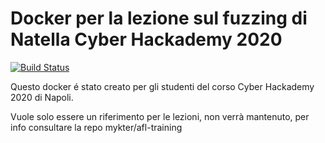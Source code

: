 # Docker per la lezione sul fuzzing di Natella  Cyber Hackademy 2020

[![Build Status](https://travis-ci.com/RobertoD91/lezione_natella_docker.svg?branch=master)](https://travis-ci.com/RobertoD91/lezione_natella_docker)

Questo docker é stato creato per gli studenti del corso Cyber Hackademy 2020 di Napoli.

Vuole solo essere un riferimento per le lezioni, non verrà mantenuto, per info consultare la repo mykter/afl-training
